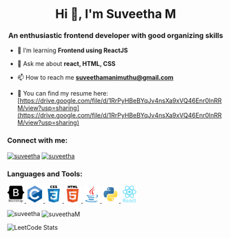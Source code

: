 <h1 align="center">Hi 👋, I'm Suveetha M</h1>
<h3 align="center">An enthusiastic frontend developer with good organizing skills</h3>

- 🌱 I’m learning **Frontend using ReactJS**

- 💬 Ask me about **react, HTML, CSS**

- 📫 How to reach me **suveethamanimuthu@gmail.com**

- 📄 You can find my resume here: [https://drive.google.com/file/d/1RrPyHBeBYqJv4nsXa9xVQ46Enr0lnRRM/view?usp=sharing](https://drive.google.com/file/d/1RrPyHBeBYqJv4nsXa9xVQ46Enr0lnRRM/view?usp=sharing)

<h3 align="left">Connect with me:</h3>
<p align="left">
<a href="https://www.linkedin.com/in/suveetha-m/" target="blank"><img align="center" src="https://raw.githubusercontent.com/rahuldkjain/github-profile-readme-generator/master/src/images/icons/Social/linked-in-alt.svg" alt="suveetha" height="30" width="40" /></a>
<a href="https://leetcode.com/SuveethaM/" target="blank"><img align="center" src="https://raw.githubusercontent.com/rahuldkjain/github-profile-readme-generator/master/src/images/icons/Social/leet-code.svg" alt="suveetha" height="30" width="40" /></a>
</p>

<h3 align="left">Languages and Tools:</h3>
<p align="left"><a href="https://getbootstrap.com" target="_blank" rel="noreferrer"> <img src="https://raw.githubusercontent.com/devicons/devicon/master/icons/bootstrap/bootstrap-plain-wordmark.svg" alt="bootstrap" width="40" height="40"/> </a> <a href="https://www.cprogramming.com/" target="_blank" rel="noreferrer"> <img src="https://raw.githubusercontent.com/devicons/devicon/master/icons/c/c-original.svg" alt="c" width="40" height="40"/> </a> <a href="https://www.w3schools.com/css/" target="_blank" rel="noreferrer"> <img src="https://raw.githubusercontent.com/devicons/devicon/master/icons/css3/css3-original-wordmark.svg" alt="css3" width="40" height="40"/> </a> <a href="https://www.w3.org/html/" target="_blank" rel="noreferrer"> <img src="https://raw.githubusercontent.com/devicons/devicon/master/icons/html5/html5-original-wordmark.svg" alt="html5" width="40" height="40"/> </a> <a href="https://www.java.com" target="_blank" rel="noreferrer"> <img src="https://raw.githubusercontent.com/devicons/devicon/master/icons/java/java-original.svg" alt="java" width="40" height="40"/> </a> <a href="https://www.python.org" target="_blank" rel="noreferrer"> <img src="https://raw.githubusercontent.com/devicons/devicon/master/icons/python/python-original.svg" alt="python" width="40" height="40"/> </a> <a href="https://reactjs.org/" target="_blank" rel="noreferrer"> <img src="https://raw.githubusercontent.com/devicons/devicon/master/icons/react/react-original-wordmark.svg" alt="react" width="40" height="40"/> </a> </p>

<p><img align="left" src="https://github-readme-stats.vercel.app/api/top-langs?username=SuveethaM&show_icons=true&locale=en&layout=compact" alt="suveetha" /></p>

<p>&nbsp;<img align="center" src="https://github-readme-stats.vercel.app/api?username=SuveethaM&show_icons=true&locale=en" alt="suveethaM" /></p>


![LeetCode Stats](https://leetcard.jacoblin.cool/SuveethaM?theme=dark&font=Noto%20Sans%20Elymaic)
